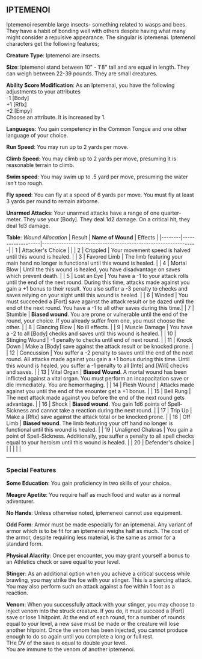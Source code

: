 ## IPTEMENOI
Iptemenoi resemble large insects- something related to wasps and bees. They have a habit of bonding well with others despite having what many might consider a repulsive appearance. The singular is iptemenai. Iptemenoi characters get the following features;

**Creature Type**: Iptemenoi are insects.

**Size**: Iptemenoi stand between 10" - 1'8" tall and are equal in length. They can weigh between 22-39 pounds. They are small creatures.

**Ability Score Modification**: As an Iptemenai, you have the following adjustments to your attributes  
-1 [Body]  
+1 [Rflx]  
+2 [Empy]  
Choose an attribute. It is increased by 1.

**Languages**: You gain competency in the Common Tongue and one other language of your choice.

**Run Speed**: You may run up to 2 yards per move.

**Climb Speed**: You may climb up to 2 yards per move, presuming it is reasonable terrain to climb.

**Swim speed**: You may swim up to .5 yard per move, presuming the water isn’t too rough.

**Fly speed**: You can fly at a speed of 6 yards per move. You must fly at least 3 yards per round to remain airborne.

**Unarmed Attacks**: Your unarmed attacks have a range of one quarter-meter. They use your [Body]. They deal 1d2 damage. On a critical hit, they deal 1d3 damage.

**Table**: *Wound Allocation*
| Result | **Name of Wound** | Effects                                                        |
|--------|-------------------|----------------------------------------------------------------|
|   1    | Attacker's Choice |                                                                |
|   2    | Crippled          | Your movement speed is halved until this wound is healed.      |
|   3    | Favored Limb      | The limb featuring your main hand no longer is functional until this wound is healed. |
|   4    | Mortal Blow       | Until the this wound is healed, you have disadvantage on saves which prevent death. |
|   5    | Lost an Eye       | You have a -1 to your attack rolls until the end of the next round. During this time, attacks made against you gain a +1 bonus to their result. You also suffer a -3 penalty to checks and saves relying on your sight until this wound is healed. |
|   6    | Winded            | You must succeeded a [Fort] save against the attack result or be dazed until the end of the next round. You have a -1 to all other saves during this time.|
|   7    | Stumble | **Biased wound**. You are prone or vulnerable until the end of the round, your choice. If you already suffer from one, you must choose the other. |
|   8    | Glancing Blow     | No ill effects.                                     |
|   9    | Muscle Damage     | You have a -2 to all [Body] checks and saves until this wound is healed. |
|   10   | Stinging Wound    | -1 penalty to checks until end of next round. |
|   11   | Knock Down | Make a [Body] save against the attack result  or be knocked prone. |
|   12   | Concussion | You suffer a -2 penalty to saves until the end of the next round. All attacks made against you gain a +1 bonus during this time. Until this wound is healed, you suffer a -1 penalty to all [Inte] and [Will] checks and saves. |
|   13   | Vital Organ | **Biased Wound**. A mortal wound has been inflicted against a vital organ. You must perform an incapacitation save or die immediately. You are hemorrhaging. |
|   14   | Flesh Wound | Attacks made against you until the end of the enounter get a +1 bonus. |
|   15   | Bell Rung | The next attack made against you before the end of the next round gets advantage.  |
|   16   | Shock | **Biased wound**. You gain 1d6 points of Spell-Sickness and cannot take a reaction during the next round. |
|   17   | Trip Up           | Make a [Rflx] save against the attack total or be knocked prone.                                  |
|   18   | Off Limb | **Biased wound**. The limb featuring your off hand no longer is functional until this wound is healed. |
|   19   | Unaligned Chakras | You gain a point of Spell-Sickness. Additionally, you suffer a penalty to all spell checks equal to your heroism until this wound is healed. |
|   20   | Defender's choice |                                   |
|        |                                                |                                   |

--------

### Special Features

**Some Education**: You gain proficiency in two skills of your choice.

**Meagre Apetite**: You require half as much food and water as a normal adventurer.

**No Hands**: Unless otherwise noted, iptemeneoi cannot use equipment.

**Odd Form**: Armor must be made especially for an iptemenai. Any variant of armor which is to be fit for an iptemenai weighs half as much. The cost of the armor, despite requiring less material, is the same as armor for a standard form.  

**Physical Alacrity**: Once per encounter, you may grant yourself a bonus to an Athletics check or save equal to your level.

**Stinger**: As an additional option when you achieve a critical success while brawling, you may strike the foe with your stinger. This is a piercing attack. You may also perform such an attack against a foe within 1 foot as a reaction.

**Venom**: When you successfully attack with your stinger, you may choose to inject venom into the struck creature. If you do, it must succeed a [Fort] save or lose 1 hitpoint. At the end of each round, for a number of rounds equal to your level, a new save must be made or the creature will lose another hitpoint. Once the venom has been injected, you cannot produce enough to do so again until you complete a long or full rest.  
THe DV of the save is equal to double your level.  
You are immune to the venom of another iptemenoi.

